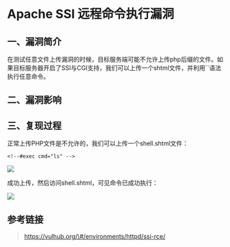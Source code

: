 Apache SSI 远程命令执行漏洞
===========================

一、漏洞简介
------------

在测试任意文件上传漏洞的时候，目标服务端可能不允许上传php后缀的文件。如果目标服务器开启了SSI与CGI支持，我们可以上传一个shtml文件，并利用\`\`语法执行任意命令。

二、漏洞影响
------------

三、复现过程
------------

正常上传PHP文件是不允许的，我们可以上传一个shell.shtml文件：

    <!--#exec cmd="ls" -->

![](/Users/aresx/Documents/VulWiki/.resource/ApacheSSI远程命令执行漏洞/media/rId24.png)

成功上传，然后访问shell.shtml，可见命令已成功执行：

![](/Users/aresx/Documents/VulWiki/.resource/ApacheSSI远程命令执行漏洞/media/rId25.png)

参考链接
--------

> https://vulhub.org/\#/environments/httpd/ssi-rce/
